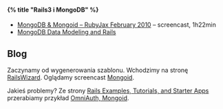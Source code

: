 #### {% title "Rails3 i MongoDB" %}

* [MongoDB & Mongoid – RubyJax February 2010](http://vimeo.com/9864311) – screencast, 1h22min
* [MongoDB Data Modeling and Rails](http://www.mongodb.org/display/DOCS/MongoDB+Data+Modeling+and+Rails)


## Blog

Zaczynamy od wygenerowania szablonu.
Wchodzimy na stronę [RailsWizard](http://railswizard.org/).
Oglądamy screencast [Mongoid](http://railscasts.com/episodes/238-mongoid).

Jakieś problemy? Ze strony
[Rails Examples, Tutorials, and Starter Apps](http://railsapps.github.com/rails-examples-tutorials.html)
przerabiamy przykład [OmniAuth, Mongoid](https://github.com/railsapps/rails3-mongoid-omniauth).
